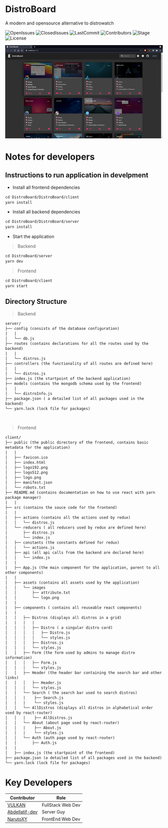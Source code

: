 # DistroBoard
A modern and opensource alternative to distrowatch


![OpenIssues](https://img.shields.io/github/issues-raw/Distroboard/Distroboard?style=for-the-badge&color=blue&logo=codacy)
![ClosedIssues](https://img.shields.io/github/issues-closed-raw/Distroboard/Distroboard?style=for-the-badge&color=9cf&logo=fing)
![LastCommit](https://img.shields.io/github/last-commit/Distroboard/Distroboard?style=for-the-badge&color=informational&logo=fastly )
![Contributors](https://img.shields.io/github/contributors-anon/Distroboard/Distroboard?style=for-the-badge&color=9cf&logo=appveyor)
![Stage](https://img.shields.io/static/v1?label=Stage&message=Pre-Alpha&style=for-the-badge&logo=chakraui&color=blue)
![License](https://img.shields.io/github/license/Distroboard/Distroboard?style=for-the-badge&color=9cf)

![Project Banner](./repo/screenshot1.png)




# Notes for developers

## Instructions to run application in develpment

* Install all frontend dependencies 

```html
cd DistroBoard/DistroBoard/client
yarn install
```

* Install all backend dependencies 

```html
cd DistroBoard/DistroBoard/server
yarn install
```


* Start the application

> Backend

```html
cd DistroBoard/server
yarn dev
```

> Frontend

```html
cd DistroBoard/client
yarn start
```

## Directory Structure

> Backend

```
server/
├── config (consists of the database configuration)
|   |
│   └── db.js 
├── routes (contains declarations for all the routes used by the backend)
|   |
│   └── distros.js
├── controllers (the functionality of all routes are defined here)
|   |
│   └── distros.js
├── index.js (the startpoint of the backend application)
├── models (contains the mongodb schema used by the frontend)
|   |
│   └── distroInfo.js
├── package.json ( a detailed list of all packages used in the backend)
└── yarn.lock (lock file for packages)
```

<br>

> Frontend

```
client/
├── public (the public directory of the frontend, contains basic metadata for the application)
|   |
│   ├── favicon.ico
│   ├── index.html
│   ├── logo192.png
│   ├── logo512.png
│   ├── logo.png
│   ├── manifest.json
│   └── robots.txt
├── README.md (contains documentation on how to use react with yarn package manager)
|   |
├── src (contains the souce code for the frontend)
|   |
│   ├── actions (contains all the actions used by redux)
│   │   └── distros.js
│   └── reducers ( all reducers used by redux are defined here)
│       ├── distros.js
│       └── index.js
│   ├── constants (the constants defined for redux)
│   │   └── actions.js
│   ├── api (all api calls from the backend are declared here)
│   │   └── index.js
|   |
│   ├── App.js (the main component for the application, parent to all other components)
|   |
│   ├── assets (contains all assets used by the application)
│   │   └── images
│   │       ├── attribute.txt
│   │       └── logo.png
|   |
│   ├── components ( contains all reuseable react components)
|   |
│   │   ├── Distros (displays all distros in a grid)
|   |   |   |   
│   │   │   ├── Distro ( a singular distro card) 
│   │   │   │   ├── Distro.js
│   │   │   │   └── styles.js
│   │   │   ├── Distros.js
│   │   │   └── styles.js
│   │   ├── Form (the form used by admins to manage distro information)
│   │   │   ├── Form.js
│   │   │   └── styles.js
│   │   ├── Header (the header bar containing the search bar and other links)
│   │   │   ├── Header.js
│   │   │   └── styles.js
│   │   └── Search ( the search bar used to search distros)
│   │   |    ├── Search.js
│   │   |    └── styles.js
│   │   └── AllDistros (displays all distros in alphabetical order used by react-router)
│   │   |    ├── AllDistros.js 
│   │   └── About (about page used by react-router)
│   │   |    ├── About.js
│   │   |    └── styles.js
│   │   └── Auth (auth page used by react-router)
│   │       ├── Auth.js
|   |
│   ├── index.js (the startpoint of the frontend)
├── package.json (a detailed list of all packages used in the backend)
└── yarn.lock (lock file for packages)

```

# Key Developers
| Contributor                                         | Role              |
|-----------------------------------------------------|-------------------|
| [VULKAN](https://github.com/CTZxVULKAN)             | FullStack Web Dev |
| [Abdellatif-dev](https://github.com/abdellatif-dev) | Server Guy        |
| [NarutoXY](https://github.com/NarutoXY)             | FrontEnd Web Dev  |

